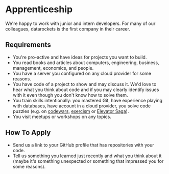 # Apprenticeship

We're happy to work with junior and intern developers. For many of our colleagues, datarockets is the first company in their career.

## Requirements

* You're pro-active and have ideas for projects you want to build.
* You read books and articles about computers, engineering, business, management, economics, and people.
* You have a server you configured on any cloud provider for some reasons.
* You have code of a project to show and may discuss it. We'd love to hear what you think about code and if you may clearly identify issues with it even though you don't know how to solve them.
* You train skills intentionally: you mastered Git, have experience playing with databases, have account in a cloud provider, you solve code puzzles (e.g. on [codewars](https://www.codewars.com/), [exercism](https://exercism.io/) or [Elevator Saga](https://play.elevatorsaga.com/)).
* You visit meetups or workshops on any topics.

## How To Apply

* Send us a link to your GitHub profile that has repositories with your code.
* Tell us something you learned just recently and what you think about it (maybe it's something unexpected or something that impressed you for some reasons).
